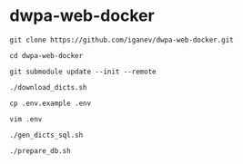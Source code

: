 # dwpa-web-docker

`git clone https://github.com/iganev/dwpa-web-docker.git`

`cd dwpa-web-docker`

`git submodule update --init --remote`

`./download_dicts.sh`

`cp .env.example .env`

`vim .env`

`./gen_dicts_sql.sh`

`./prepare_db.sh`

